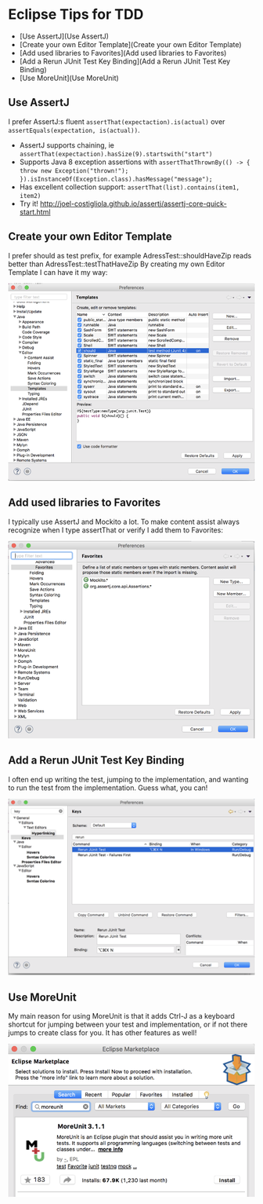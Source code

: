# Eclipse Tips for TDD

* [Use AssertJ](Use AssertJ)
* [Create your own Editor Template](Create your own Editor Template)
* [Add used libraries to Favorites](Add used libraries to Favorites)
* [Add a Rerun JUnit Test Key Binding](Add a Rerun JUnit Test Key Binding)
* [Use MoreUnit](Use MoreUnit)

## Use AssertJ
I prefer AssertJ:s fluent ``assertThat(expectaction).is(actual)`` over ``assertEquals(expectation, is(actual))``.
* AssertJ supports chaining, ie ``assertThat(expectaction).hasSize(9).startswith("start")``
* Supports Java 8 exception assertions with ``assertThatThrownBy(() -> { throw new Exception("thrown!"); }).isInstanceOf(Exception.class).hasMessage("message");``
* Has excellent collection support: ``assertThat(list).contains(item1, item2)``
* Try it! <http://joel-costigliola.github.io/assertj/assertj-core-quick-start.html>

## Create your own Editor Template
I prefer should as test prefix, for example AdressTest::shouldHaveZip reads better than AdressTest::testThatHaveZip
By creating my own Editor Template I can have it my way:

![Editor Template](images/editor_template.png)  

## Add used libraries to Favorites
I typically use AssertJ and Mockito a lot. To make content assist always recognize when I type assertThat or verify I add them to Favorites:

![Favorites](images/favorites.png)  

## Add a Rerun JUnit Test Key Binding
I often end up writing the test, jumping to the implementation, and wanting to run the test from the implementation. Guess what, you can!

![Rerun Test](images/rerun_test.png)

## Use MoreUnit
My main reason for using MoreUnit is that it adds Ctrl-J as a keyboard shortcut for jumping between your test and implementation, or if not there jumps to create class for you. It has other features as well!

![MoreUnit](images/moreunit.png)
